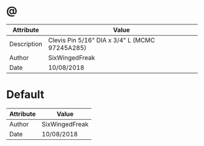# @
| Attribute | Value |
| ---  | ---     |
| Description | Clevis Pin 5/16&quot; DIA x 3/4&quot; L (MCMC 97245A285) |
| Author | SixWingedFreak |
| Date | 10/08/2018 |
# Default
| Attribute | Value |
| ---  | ---     |
| Author | SixWingedFreak |
| Date | 10/08/2018 |
